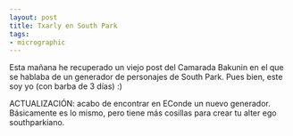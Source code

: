 ```yaml
---
layout: post
title: Txarly en South Park
tags:
- micrographic
---
```

Esta mañana he recuperado un viejo post del Camarada Bakunin en el que se hablaba de un generador de personajes de South Park. Pues bien, este soy yo (con barba de 3 días) :)



ACTUALIZACIÓN: acabo de encontrar en EConde un nuevo generador. Básicamente es lo mismo, pero tiene más cosillas para crear tu alter ego southparkiano.
